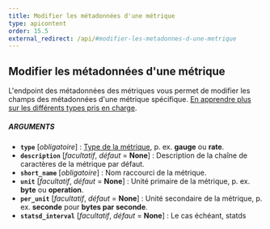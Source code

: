 ```yaml
---
title: Modifier les métadonnées d'une métrique
type: apicontent
order: 15.5
external_redirect: /api/#modifier-les-metadonnes-d-une-metrique
---
```

## Modifier les métadonnées d'une métrique

L'endpoint des métadonnées des métriques vous permet de modifier les champs des métadonnées d'une métrique spécifique.
[En apprendre plus sur les différents types pris en charge][1].

##### ARGUMENTS

* **`type`** [*obligatoire*] :
    [Type de la métrique][1], p. ex. **gauge** ou **rate**.
* **`description`** [*facultatif*, *défaut* = **None**] :
    Description de la chaîne de caractères de la métrique par défaut.
* **`short_name`** [*obligatoire*] :
    Nom raccourci de la métrique.
* **`unit`** [*facultatif*, *défaut* = **None**] :
    Unité primaire de la métrique, p. ex. **byte** ou **operation**.
* **`per_unit`** [*facultatif*, *défaut* = **None**] :
    Unité secondaire de la métrique, p. ex. **seconde** pour **bytes par seconde**.
* **`statsd_interval`** [*facultatif*, *défaut* = **None**] :
    Le cas échéant, statds 

[1]: /developers/metrics
